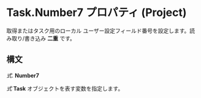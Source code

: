 
# Task.Number7 プロパティ (Project)

取得またはタスク用のローカル ユーザー設定フィールド番号を設定します。読み取り/書き込み **二重** です。


## 構文

 _式_. **Number7**

 _式_ **Task** オブジェクトを表す変数を指定します。

